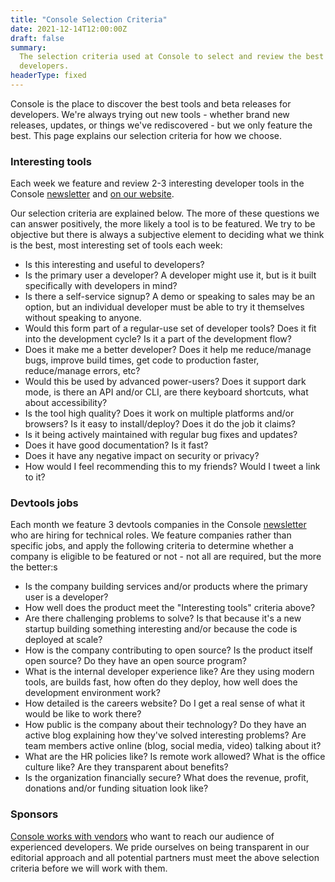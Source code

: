 ```yaml
---
title: "Console Selection Criteria"
date: 2021-12-14T12:00:00Z
draft: false
summary:
  The selection criteria used at Console to select and review the best tools for
  developers.
headerType: fixed
---
```


Console is the place to discover the best tools and beta releases for
developers. We're always trying out new tools - whether brand new releases,
updates, or things we've rediscovered - but we only feature the best. This page
explains our selection criteria for how we choose.

### Interesting tools

Each week we feature and review 2-3 interesting developer tools in the Console
[newsletter](/newsletter/) and [on our website](/tools/).

Our selection criteria are explained below. The more of these questions we can
answer positively, the more likely a tool is to be featured. We try to be
objective but there is always a subjective element to deciding what we think is
the best, most interesting set of tools each week:

- Is this interesting and useful to developers?
- Is the primary user a developer? A developer might use it, but is it built
  specifically with developers in mind?
- Is there a self-service signup? A demo or speaking to sales may be an option,
  but an individual developer must be able to try it themselves without speaking
  to anyone.
- Would this form part of a regular-use set of developer tools? Does it fit into
  the development cycle? Is it a part of the development flow?
- Does it make me a better developer? Does it help me reduce/manage bugs,
  improve build times, get code to production faster, reduce/manage errors, etc?
- Would this be used by advanced power-users? Does it support dark mode, is
  there an API and/or CLI, are there keyboard shortcuts, what about
  accessibility?
- Is the tool high quality? Does it work on multiple platforms and/or browsers?
  Is it easy to install/deploy? Does it do the job it claims?
- Is it being actively maintained with regular bug fixes and updates?
- Does it have good documentation? Is it fast?
- Does it have any negative impact on security or privacy?
- How would I feel recommending this to my friends? Would I tweet a link to it?

### Devtools jobs

Each month we feature 3 devtools companies in the Console
[newsletter](/newsletter/) who are hiring for technical roles. We feature
companies rather than specific jobs, and apply the following criteria to
determine whether a company is eligible to be featured or not - not all are
required, but the more the better:s

- Is the company building services and/or products where the primary user is a
  developer?
- How well does the product meet the "Interesting tools" criteria above?
- Are there challenging problems to solve? Is that because it's a new startup
  building something interesting and/or because the code is deployed at scale?
- How is the company contributing to open source? Is the product itself open
  source? Do they have an open source program?
- What is the internal developer experience like? Are they using modern tools,
  are builds fast, how often do they deploy, how well does the development
  environment work?
- How detailed is the careers website? Do I get a real sense of what it would be
  like to work there?
- How public is the company about their technology? Do they have an active blog
  explaining how they've solved interesting problems? Are team members active
  online (blog, social media, video) talking about it?
- What are the HR policies like? Is remote work allowed? What is the office
  culture like? Are they transparent about benefits?
- Is the organization financially secure? What does the revenue, profit,
  donations and/or funding situation look like?

### Sponsors

[Console works with vendors](/advertise/) who want to reach our audience of
experienced developers. We pride ourselves on being transparent in our editorial
approach and all potential partners must meet the above selection criteria
before we will work with them.
